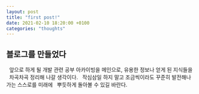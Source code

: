 ```yaml
---
layout: post
title: "first post!"
date: 2021-02-10 18:20:00 +0100
categories: "thoughts"
---
```


## 블로그를 만들었다

&nbsp;
앞으로 하게 될 개발 관련 공부 아카이빙을 메인으로, 유용한 정보나 얻게 된 지식들을
&nbsp;
차곡차곡 정리해 나갈 생각이다.
&nbsp;
작심삼일 하지 말고 조금씩이라도 꾸준히 발전해나가는 스스로를 미래에
&nbsp;
뿌듯하게 돌아볼 수 있길 바란다.
